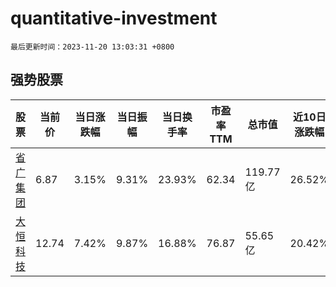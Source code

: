# quantitative-investment

`最后更新时间：2023-11-20 13:03:31 +0800`

## 强势股票

|股票|当前价|当日涨跌幅|当日振幅|当日换手率|市盈率TTM|总市值|近10日涨跌幅|
|----|----|----|----|----|----|----|----|
|[省广集团](https://xueqiu.com/S/SZ002400)|6.87|3.15%|9.31%|23.93%|62.34|119.77亿|26.52%|
|[大恒科技](https://xueqiu.com/S/SH600288)|12.74|7.42%|9.87%|16.88%|76.87|55.65亿|20.42%|
